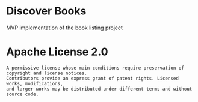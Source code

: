 # Discover Books

MVP implementation of the book listing project

# Apache License 2.0
```
A permissive license whose main conditions require preservation of copyright and license notices. 
Contributors provide an express grant of patent rights. Licensed works, modifications, 
and larger works may be distributed under different terms and without source code.
```
